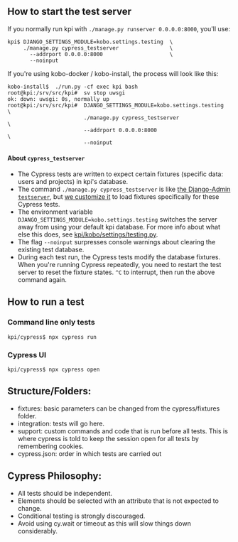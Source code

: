 ## How to start the test server

If you normally run kpi with `./manage.py runserver 0.0.0.0:8000`, you'll use:

```
kpi$ DJANGO_SETTINGS_MODULE=kobo.settings.testing  \
     ./manage.py cypress_testserver                \
       --addrport 0.0.0.0:8000                     \
       --noinput
```

If you're using kobo-docker / kobo-install, the process will look like this:

```console
kobo-install$  ./run.py -cf exec kpi bash
root@kpi:/srv/src/kpi#  sv stop uwsgi
ok: down: uwsgi: 0s, normally up
root@kpi:/srv/src/kpi#  DJANGO_SETTINGS_MODULE=kobo.settings.testing  \
                        ./manage.py cypress_testserver                \
                        --addrport 0.0.0.0:8000                       \
                        --noinput                                     
```

#### About `cypress_testserver`

- The Cypress tests are written to expect certain fixtures (specific data: users and projects) in kpi's database.
- The command `./manage.py cypress_testserver` is like [the Django-Admin `testserver`](https://docs.djangoproject.com/en/4.0/ref/django-admin/#testserver), but [we customize it](https://github.com/kobotoolbox/kpi/commit/314314d82b4cc090944ffcc1379d4a566afbcf07) to load fixtures specifically for these Cypress tests.
- The environment variable `DJANGO_SETTINGS_MODULE=kobo.settings.testing` switches the server away from using your default kpi database. For more info about what else this does, see [kpi/kobo/settings/testing.py](https://github.com/kobotoolbox/kpi/blob/ae07326dec1984feb783cca5e91741c71a93fa9c/kobo/settings/testing.py).
- The flag `--noinput` surpresses console warnings about clearing the existing test database.
- During each test run, the Cypress tests modify the database fixtures. When you're running Cypress repeatedly, you need to restart the test server to reset the fixture states. `^C` to interrupt, then run the above command again.


## How to run a test

### Command line only tests

    kpi/cypress$ npx cypress run

### Cypress UI

    kpi/cypress$ npx cypress open


## Structure/Folders:

- fixtures: basic parameters can be changed from the cypress/fixtures folder.  
- integration: tests will go here.  
- support: custom commands and code that is run before all tests. This is where cypress is told to keep the session open for all tests by remembering cookies.  
- cypress.json: order in which tests are carried out

## Cypress Philosophy:

- All tests should be independent.
- Elements should be selected with an attribute that is not expected to change.
- Conditional testing is strongly discouraged.
- Avoid using cy.wait or timeout as this will slow things down considerably.
